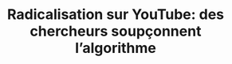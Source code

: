 ---
title: 'Radicalisation sur YouTube: des chercheurs soupçonnent l’algorithme'

year: 2019

venue: "🇫🇷 Le Big Data"

link: "https://web.archive.org/web/20190908102356/https://www.lebigdata.fr/youtube-radicalisation-extreme"

archive: "https://www.lebigdata.fr/youtube-radicalisation-extreme"

related_paper: 'Auditing Radicalization Pathways on YouTube'

---